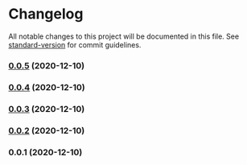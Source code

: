 # Changelog

All notable changes to this project will be documented in this file. See [standard-version](https://github.com/conventional-changelog/standard-version) for commit guidelines.

### [0.0.5](https://github.com/leandrodamascena/cdk-mediapackage-custom/compare/v0.0.4...v0.0.5) (2020-12-10)

### [0.0.4](https://github.com/leandrodamascena/cdk-mediapackage-custom/compare/v0.0.3...v0.0.4) (2020-12-10)

### [0.0.3](https://github.com/leandrodamascena/cdk-mediapackage-custom/compare/v0.0.2...v0.0.3) (2020-12-10)

### [0.0.2](https://github.com/leandrodamascena/cdk-mediapackage-custom/compare/v0.0.1...v0.0.2) (2020-12-10)

### 0.0.1 (2020-12-10)
